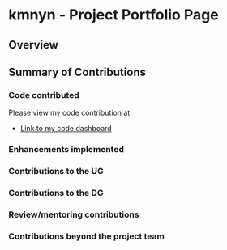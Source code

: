# kmnyn - Project Portfolio Page

## Overview

## Summary of Contributions
### Code contributed
Please view my code contribution at:
- [Link to my code dashboard](#https://nus-cs2113-ay2425s2.github.io/tp-dashboard/?search=kmnyn&breakdown=true&sort=groupTitle%20dsc&sortWithin=title&since=2025-02-21&timeframe=commit&mergegroup=&groupSelect=groupByRepos&checkedFileTypes=docs~functional-code~test-code~other)

### Enhancements implemented

### Contributions to the UG

### Contributions to the DG

### Review/mentoring contributions

### Contributions beyond the project team